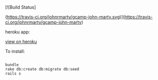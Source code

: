 
[![Build Status]

(https://travis-ci.org/johnrmarty/gcamp-john-marty.svg)](https://travis-ci.org/johnrmarty/gcamp-john-marty)


heroku app:

[view on heroku](https://hidden-coast-7204.herokuapp.com)



To install:

```````

bundle
rake db:create db:migrate db:seed
rails s

```````


































